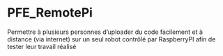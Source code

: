 # PFE_RemotePi
Permettre à plusieurs personnes d’uploader du code facilement et à distance (via internet) sur un seul robot contrôlé par RaspberryPI afin de tester leur travail réalisé 
